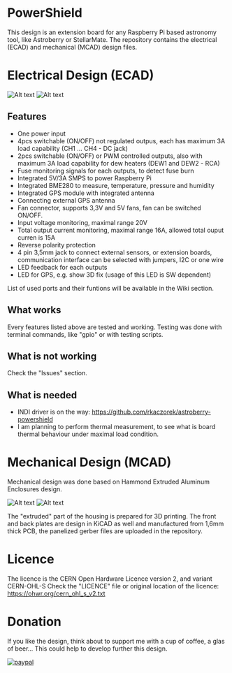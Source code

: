 # PowerShield
 This design is an extension board for any Raspberry Pi based astronomy tool, like Astroberry or StellarMate.
 The repository contains the electrical (ECAD) and mechanical (MCAD) design files.
 
# Electrical Design (ECAD)
 ![Alt text](./ECAD/pics/Astroberry_assembled_PCB_ISO_back.png?raw=true "Title")
 ![Alt text](./ECAD/pics/Astroberry_assembled_PCB_ISO_front.png?raw=true "Title")
 
## Features
* One power input
* 4pcs switchable (ON/OFF) not regulated outpus, each has maximum 3A load capability (CH1 ... CH4 - DC jack)
* 2pcs switchable (ON/OFF) or PWM controlled outputs, also with maximum 3A load capability for dew heaters (DEW1 and DEW2 - RCA)
* Fuse monitoring signals for each outputs, to detect fuse burn
* Integrated 5V/3A SMPS to power Raspberry Pi
* Integrated BME280 to measure, temperature, pressure and humidity
* Integrated GPS module with integrated antenna
* Connecting external GPS antenna
* Fan connector, supports 3,3V and 5V fans, fan can be switched ON/OFF.
* Input voltage monitoring, maximal range 20V
* Total output current monitoring, maximal range 16A, allowed total ouput curren is 15A
* Reverse polarity protection
* 4 pin 3,5mm jack to connect external sensors, or extension boards, communication interface can be selected with jumpers, I2C or one wire
* LED feedback for each outputs
* LED for GPS, e.g. show 3D fix (usage of this LED is SW dependent)

List of used ports and their funtions will be available in the Wiki section.

## What works
 Every features listed above are tested and working. Testing was done with terminal commands, like "gpio" or with testing scripts.

## What is not working
 Check the "Issues" section.

## What is needed
* INDI driver is on the way: https://github.com/rkaczorek/astroberry-powershield
* I am planning to perform thermal measurement, to see what is board thermal behaviour under maximal load condition.

# Mechanical Design (MCAD)
 Mechanical design was done based on Hammond Extruded Aluminum Enclosures design.
 
 ![Alt text](./Astroberry_assembly_ISO_front.png?raw=true "Title")
 ![Alt text](./Astroberry_assembly_ISO_back.png?raw=true "Title")
 
 The "extruded" part of the housing is prepared for 3D printing.
 The front and back plates are design in KiCAD as well and manufactured from 1,6mm thick PCB, the panelized gerber files are uploaded in the repository.

# Licence
 The licence is the CERN Open Hardware Licence version 2, and variant CERN-OHL-S
 Check the "LICENCE" file or original location of the licence:
 https://ohwr.org/cern_ohl_s_v2.txt
 
# Donation
If you like the design, think about to support me with a cup of coffee, a glas of beer...
This could help to develop further this design.

[![paypal](https://www.paypalobjects.com/en_US/i/btn/btn_donateCC_LG.gif)](https://www.paypal.com/cgi-bin/webscr?cmd=_s-xclick&hosted_button_id=PK5PGMN5WKTRN&source=url)

